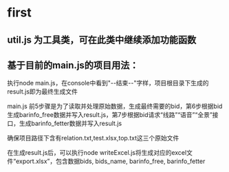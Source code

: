 # first

## util.js 为工具类，可在此类中继续添加功能函数


## 基于目前的main.js的项目用法：

   执行node main.js，在console中看到"--结束--"字样，项目根目录下生成的result.js即为最终生成文件

   main.js 前5步骤是为了读取并处理原始数据，生成最终需要的bid，第6步根据bid生成barinfo_free数据并写入result.js，第7步根据bid请求“线路”“语音”“全景”接口，生成barinfo_fetter数据并写入result.js

   确保项目路径下含有relation.txt,test.xlsx,top.txt这三个原始文件

   在生成result.js后，可以执行node writeExcel.js将生成对应的excel文件“export.xlsx”，包含数据bids, bids_name, barinfo_free, barinfo_fetter